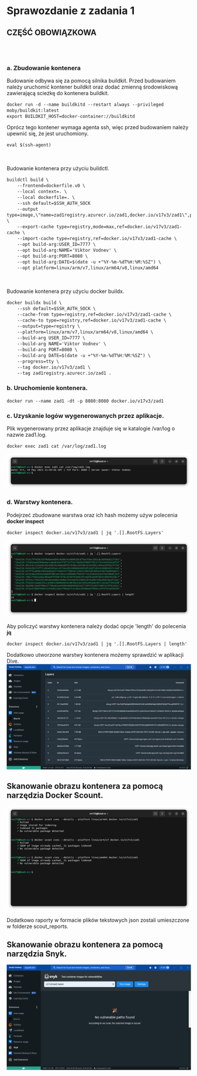 # Sprawozdanie z zadania 1

## CZĘŚĆ OBOWIĄZKOWA
<br/><br/>
### a. Zbudowanie kontenera
Budowanie odbywa się za pomocą silnika buildkit. Przed budowaniem należy uruchomić kontener buildkit oraz dodać zmienną środowiskową zawierającą scieżkę do kontenera buildkit.   
```
docker run -d --name buildkitd --restart always --privileged moby/buildkit:latest
export BUILDKIT_HOST=docker-container://buildkitd
```
Oprócz tego kontener wymaga agenta ssh, więc przed budowaniem należy upewnić się, że jest uruchomiony.
```
eval $(ssh-agent)
```
<br/><br/>
Budowanie kontenera przy użyciu buildctl.
```
buildctl build \
    --frontend=dockerfile.v0 \
    --local context=. \
    --local dockerfile=. \
    --ssh default=$SSH_AUTH_SOCK
    --output type=image,\"name=zad1registry.azurecr.io/zad1,docker.io/v17v3/zad1\",push=true \
    --export-cache type=registry,mode=max,ref=docker.io/v17v3/zad1-cache \
    --import-cache type=registry,ref=docker.io/v17v3/zad1-cache \
    --opt build-arg:USER_ID=7777 \
    --opt build-arg:NAME='Viktor Vodnev' \
    --opt build-arg:PORT=8080 \
    --opt build-arg:DATE=$(date -u +"%Y-%m-%dT%H:%M:%SZ") \
    --opt platform=linux/arm/v7,linux/arm64/v8,linux/amd64
```
<br/><br/>
Budowanie kontenera przy użyciu docker buildx.
```
docker buildx build \
    --ssh default=$SSH_AUTH_SOCK \
    --cache-from type=registry,ref=docker.io/v17v3/zad1-cache \
    --cache-to type=registry,ref=docker.io/v17v3/zad1-cache \
    --output=type=registry \
    --platform=linux/arm/v7,linux/arm64/v8,linux/amd64 \
    --build-arg USER_ID=7777 \
    --build-arg NAME='Viktor Vodnev' \
    --build-arg PORT=8080 \
    --build-arg DATE=$(date -u +"%Y-%m-%dT%H:%M:%SZ") \
    --progress=tty \
    --tag docker.io/v17v3/zad1 \
    --tag zad1registry.azurecr.io/zad1 .
```
### b. Uruchomienie kontenera.
```
docker run --name zad1 -dt -p 8080:8080 docker.io/v17v3/zad1
```
### c. Uzyskanie logów wygenerowanych przez aplikacje.
Plik wygenerowany przez aplikacje znajduje się w katalogie /var/log o nazwie zad1.log.
```
docker exec zad1 cat /var/log/zad1.log
```
![](./screenshots/logs.png)
### d. Warstwy kontenera.
Podejrzeć zbudowane warstwa oraz ich hash możemy używ polecenia **docker inspect**
```
docker inspect docker.io/v17v3/zad1 | jq '.[].RootFS.Layers'
```
![](./screenshots/layers.png)

Aby policzyć warstwy kontenera należy dodać opcje 'length' do polecenia **jq**
```
docker inspect docker.io/v17v3/zad1 | jq '.[].RootFS.Layers | length'
```
Dodatkowo utworzone warstwy kontenera możemy sprawdzić w aplikacji Dive.
![](./screenshots/dive.png)


## Skanowanie obrazu kontenera za pomocą narzędzia Docker Scount.

![](./screenshots/scout.png)

Dodatkowo raporty w formacie plików tekstowych json zostali umieszczone w folderze scout_reports.

## Skanowanie obrazu kontenera za pomocą narzędzia Snyk.
![](./screenshots/snyk.png)